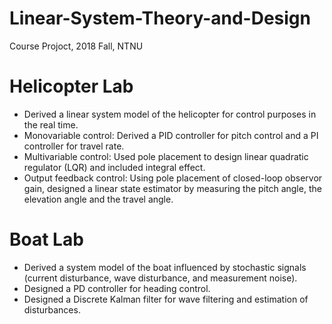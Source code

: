 # Linear-System-Theory-and-Design
Course Projoct, 2018 Fall, NTNU

# Helicopter Lab
- Derived a linear system model of the helicopter for control purposes in the real time.
- Monovariable control: Derived a PID controller for pitch control and a PI controller for travel rate.
- Multivariable control: Used pole placement to design linear quadratic regulator (LQR) and included integral effect.
- Output feedback control: Using pole placement of closed-loop observor gain, designed a linear state estimator by measuring the pitch angle, the elevation angle and the travel angle. 

# Boat Lab
- Derived a system model of the boat influenced by stochastic signals (current disturbance, wave disturbance, and measurement noise).
- Designed a PD controller for heading control.
- Designed a Discrete Kalman filter for wave filtering and estimation of disturbances.
